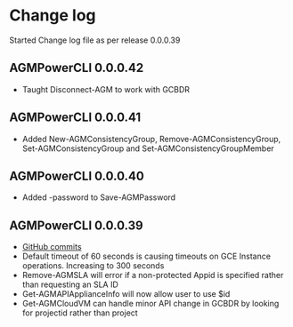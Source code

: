 # Change log

Started Change log file as per release 0.0.0.39

## AGMPowerCLI 0.0.0.42
* Taught Disconnect-AGM to work with GCBDR

## AGMPowerCLI  0.0.0.41
* Added New-AGMConsistencyGroup, Remove-AGMConsistencyGroup, Set-AGMConsistencyGroup and Set-AGMConsistencyGroupMember 

## AGMPowerCLI  0.0.0.40
* Added -password to Save-AGMPassword

## AGMPowerCLI  0.0.0.39
* [GitHub commits](https://github.com/Actifio/AGMPowerCLI/commits/v0.0.0.39)
* Default timeout of 60 seconds is causing timeouts on GCE Instance operations. Increasing to 300 seconds
* Remove-AGMSLA will error if a non-protected Appid is specified rather than requesting an SLA ID
* Get-AGMAPIApplianceInfo will now allow user to use $id
* Get-AGMCloudVM can handle minor API change in GCBDR by looking for projectid rather than project

